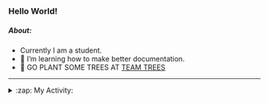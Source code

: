### Hello World!

##### About:
- Currently I am a student.
- 🌱 I’m learning how to make better documentation.
- 🌱 GO PLANT SOME TREES AT [TEAM TREES](https://teamtrees.org/)

---
<details>
  <summary>:zap: My Activity:</summary>
  
<!--START_SECTION:waka-->
![Code Time](http://img.shields.io/badge/Code%20Time-1%2C114%20hrs%2054%20mins-blue)

**I'm a Night 🦉** 

```text
🌞 Morning                1467 commits        ██░░░░░░░░░░░░░░░░░░░░░░░   09.44 % 
🌆 Daytime                5390 commits        █████████░░░░░░░░░░░░░░░░   34.67 % 
🌃 Evening                4424 commits        ███████░░░░░░░░░░░░░░░░░░   28.46 % 
🌙 Night                  4264 commits        ███████░░░░░░░░░░░░░░░░░░   27.43 % 
```
📅 **I'm Most Productive on Wednesday** 

```text
Monday                   2307 commits        ████░░░░░░░░░░░░░░░░░░░░░   14.84 % 
Tuesday                  1930 commits        ███░░░░░░░░░░░░░░░░░░░░░░   12.42 % 
Wednesday                3729 commits        ██████░░░░░░░░░░░░░░░░░░░   23.99 % 
Thursday                 1978 commits        ███░░░░░░░░░░░░░░░░░░░░░░   12.72 % 
Friday                   1522 commits        ██░░░░░░░░░░░░░░░░░░░░░░░   09.79 % 
Saturday                 1403 commits        ██░░░░░░░░░░░░░░░░░░░░░░░   09.03 % 
Sunday                   2676 commits        ████░░░░░░░░░░░░░░░░░░░░░   17.21 % 
```


📊 **This Week I Spent My Time On** 

```text
🔥 Editors: 
VS Code                  1 hr 23 mins        █████████████████████████   100.00 % 

🐱‍💻 Projects: 
praise                   58 mins             ██████████████████░░░░░░░   70.30 % 
recurring-call-reminder  24 mins             ███████░░░░░░░░░░░░░░░░░░   29.04 % 
CSF22                    0 secs              ░░░░░░░░░░░░░░░░░░░░░░░░░   00.64 % 
ai                       0 secs              ░░░░░░░░░░░░░░░░░░░░░░░░░   00.02 % 
```


 Last Updated on 04/05/2023 12:09:01 UTC
<!--END_SECTION:waka-->
</details>
